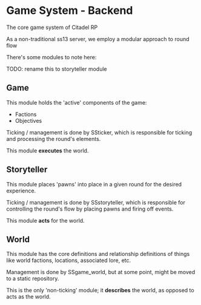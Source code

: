 # Game System - Backend

The core game system of Citadel RP

As a non-traditional ss13 server, we employ a modular approach to round flow

There's some modules to note here:

TODO: rename this to storyteller module

## Game

This module holds the 'active' components of the game:

- Factions
- Objectives

Ticking / management is done by SSticker, which is responsible for ticking and processing the round's elements.

This module **executes** the world.

## Storyteller

This module places 'pawns' into place in a given round for the desired experience.

Ticking / management is done by SSstoryteller, which is responsible for controlling the round's flow by placing pawns and firing off events.

This module **acts** for the world.

## World

This module has the core definitions and relationship definitions of things like world factions, locations, associated lore, etc.

Management is done by SSgame_world, but at some point, might be moved to a static repository.

This is the only 'non-ticking' module; it **describes** the world, as opposed to acts as the world.
